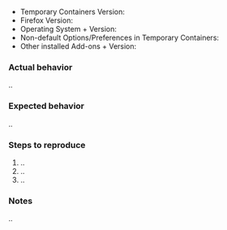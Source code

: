 <!-- Feel free to ignore this Issue template if you just want to ask or suggest something

Note: If "Firefox will: Never remember history" in the Firefox Preferences/Options under "Privacy & Security > History" is selected or you're in a Private Window, then Temporary Containers will not work, since Containers aren't available in Private Windows. Also make sure that you can see a grayed out but ticked Checkbox with the description "Enable Container Tabs" in the Firefox Preferences/Options under "Tabs", you might need to reinstall Temporary Containers or refresh your Firefox profile if you can't see the ticked Checkbox there.
-->
- Temporary Containers Version:
- Firefox Version:
- Operating System + Version:
- Non-default Options/Preferences in Temporary Containers:
- Other installed Add-ons + Version:
<!-- To Copy&Paste the full list of your Add-ons you can navigate to "about:support" and scroll down to "Extensions" -->

### Actual behavior
..

### Expected behavior
..

### Steps to reproduce
<!-- When your Issue involves clicking links or buttons, then please make sure to include exactly where (e.g. website loaded in a tab in a temporary container) and how (which keyboard/mouse buttons) you used -->
1. ..
2. ..
3. ..

### Notes
..


<!-- Bonus points if you provide a debug log:
https://github.com/stoically/temporary-containers/wiki/Debug-Log
-->
